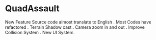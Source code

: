 QuadAssault
===========

New Feature
  Source code almost translate to English .
  Most Codes have refactored .
  Terrain Shadow cast .
  Camera zoom in and out .
  Improve Collision System .
  New UI System.
